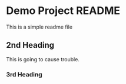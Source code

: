 # Demo Project README

This is a simple readme file

## 2nd Heading

This is going to cause trouble.

### 3rd Heading
